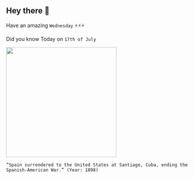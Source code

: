 ## Hey there 👋
Have an amazing `Wednesday` ⚡⚡⚡

Did you know Today on `17th of July`
 
 [<img src="https://www.newspapers.com/topics/wp-content/uploads/SpanishAmericanWar.jpeg" width="300" />](https://www.history.com/this-day-in-history/armistice-ends-the-spanish-american-war#:~:text=On%20July%203%2C%20the%20Spanish,thus%20Cuba%E2%80%94to%20the%20Americans.&text=On%20December%2010%2C%20the%20Treaty,ended%20the%20Spanish%2DAmerican%20War.) 
 ```
“Spain surrendered to the United States at Santiago, Cuba, ending the Spanish-American War.” (Year: 1898)
```
